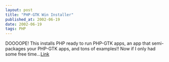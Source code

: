 ```yaml
---
layout: post
title: "PHP-GTK Win Installer"
published_at: 2002-06-19
date: 2002-06-19
tags: PHP
---
```


DOOOOPE! This installs PHP ready to run PHP-GTK apps, an app that semi-packages your PHP-GTK apps, and tons of examples!! Now if I only had some free time...[Link](http://www.firepages.org/gtkdev.html)  